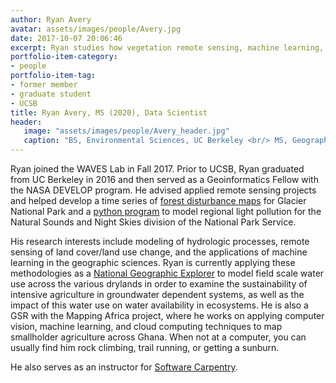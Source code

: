 ```yaml
---
author: Ryan Avery
avatar: assets/images/people/Avery.jpg
date: 2017-10-07 20:06:46
excerpt: Ryan studies how vegetation remote sensing, machine learning, and ecohydrological modeling can characterize the relationships between crop water use and groundwater depletion.
portfolio-item-category:
- people
portfolio-item-tag:
- former member
- graduate student
- UCSB
title: Ryan Avery, MS (2020), Data Scientist
header:
   image: "assets/images/people/Avery_header.jpg"
   caption: "BS, Environmental Sciences, UC Berkeley <br/> MS, Geography, UC Santa Barbara"
---
```


Ryan joined the WAVES Lab in Fall 2017. Prior to UCSB, Ryan graduated from UC Berkeley in 2016 and then served as a Geoinformatics Fellow with the NASA DEVELOP program. He advised applied remote sensing projects and helped develop a time series of [forest disturbance maps](https://develop.larc.nasa.gov/2017/spring/GlacierNationalParkClimateII.html) for Glacier National Park and a [python program](https://develop.larc.nasa.gov/2017/summer/WyomingCrossII.html) to model regional light pollution for the Natural Sounds and Night Skies division of the National Park Service. 

His research interests include modeling of hydrologic processes, remote sensing of land cover/land use change, and the applications of machine learning in the geographic sciences. Ryan is currently applying these methodologies as a [National Geographic Explorer](http://www.news.ucsb.edu/2019/019303/eyes-sky-skynet-nicer) to model field scale water use across the various drylands in order to examine the sustainability of intensive agriculture in groundwater dependent systems, as well as the impact of this water use on water availability in ecosystems. He is also a GSR with the Mapping Africa project, where he works on applying computer vision, machine learning, and cloud computing techniques to map smallholder agriculture across Ghana. When not at a computer, you can usually find him rock climbing, trail running, or getting a sunburn.

He also serves as an instructor for [Software Carpentry](https://software-carpentry.org/).

